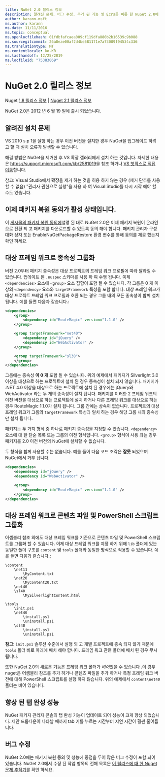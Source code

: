 ```yaml
---
title: NuGet 2.0 릴리스 정보
description: 알려진 문제, 버그 수정, 추가 된 기능 및 Ecrs를 비롯 한 NuGet 2.0에 대 한 릴리스 정보입니다.
author: karann-msft
ms.author: karann
ms.date: 11/11/2016
ms.topic: conceptual
ms.openlocfilehash: 01fdbfafcaea009cf119dfa880b2b16539c9b088
ms.sourcegitcommit: 26a8eae00af2d4be581171e7a73009f94534c336
ms.translationtype: MT
ms.contentlocale: ko-KR
ms.lasthandoff: 12/25/2019
ms.locfileid: "75383069"
---
```

# <a name="nuget-20-release-notes"></a>NuGet 2.0 릴리스 정보

Nuget [1.8 릴리스 정보](../release-notes/nuget-1.8.md) | [Nuget 2.1 릴리스 정보](../release-notes/nuget-2.1.md)

NuGet 2.0은 2012 년 6 월 19 일에 출시 되었습니다.

## <a name="known-installation-issue"></a>알려진 설치 문제
VS 2010 s p 1을 실행 하는 경우 이전 버전을 설치한 경우 NuGet을 업그레이드 하려고 할 때 설치 오류가 발생할 수 있습니다.

해결 방법은 NuGet을 제거한 후 VS 확장 갤러리에서 설치 하는 것입니다.  자세한 내용은 <https://support.microsoft.com/kb/2581019>을 참조 하거나 [VS 핫픽스로 직접 이동](http://bit.ly/vsixcertfix)합니다.

참고: Visual Studio에서 확장을 제거 하는 것을 허용 하지 않는 경우 (제거 단추를 사용할 수 없음) "관리자 권한으로 실행"을 사용 하 여 Visual Studio를 다시 시작 해야 할 수도 있습니다.

## <a name="package-restore-consent-is-now-active"></a>이제 패키지 복원 동의가 활성 상태입니다.

이 [게시물의 패키지 복원 동의에](http://blog.nuget.org/20120518/package-restore-and-consent.html)설명 된 대로 NuGet 2.0은 이제 패키지 복원이 온라인으로 전환 되 고 패키지를 다운로드할 수 있도록 동의 해야 합니다. 패키지 관리자 구성 대화 상자 또는 EnableNuGetPackageRestore 환경 변수를 통해 동의를 제공 했는지 확인 하세요.

## <a name="group-dependencies-by-target-frameworks"></a>대상 프레임 워크로 종속성 그룹화

버전 2.0부터 패키지 종속성은 대상 프로젝트의 프레임 워크 프로필에 따라 달라질 수 있습니다. 업데이트 된 `.nuspec` 스키마를 사용 하 여 수행 됩니다. 이제 `<dependencies>` 요소에 `<group>` 요소 집합이 포함 될 수 있습니다. 각 그룹은 0 개 이상의 `<dependency>` 요소와 `targetFramework` 특성을 포함 합니다. 대상 프레임 워크가 대상 프로젝트 프레임 워크 프로필과 호환 되는 경우 그룹 내의 모든 종속성이 함께 설치 됩니다. 예를 들면 다음과 같습니다.:

```xml
<dependencies>
    <group>
        <dependency id="RouteMagic" version="1.1.0" />
    </group>

    <group targetFramework="net40">
        <dependency id="jQuery" />
        <dependency id="WebActivator" />
    </group>

    <group targetFramework="sl30">
    </group>
</dependencies>
```

그룹에는 종속성 **이 0 개** 포함 될 수 있습니다. 위의 예제에서 패키지가 Silverlight 3.0 이상을 대상으로 하는 프로젝트에 설치 된 경우 종속성이 설치 되지 않습니다. 패키지가 .NET 4.0 이상을 대상으로 하는 프로젝트에 설치 된 경우에는 jQuery와 WebActivator 라는 두 개의 종속성이 설치 됩니다.  패키지를 이러한 2 프레임 워크의 이전 버전을 대상으로 하는 프로젝트에 설치 하거나 다른 프레임 워크를 대상으로 하는 경우 RouteMagic 1.1.0가 설치 됩니다. 그룹 간에는 상속이 없습니다. 프로젝트의 대상 프레임 워크가 그룹의 `targetFramework` 특성과 일치 하는 경우 해당 그룹 내의 종속성만 설치 됩니다.

패키지는 두 가지 형식 중 하나로 패키지 종속성을 지정할 수 있습니다. `<dependency>` 요소에 대 한 단순 목록 또는 그룹의 이전 형식입니다. `<group>` 형식이 사용 되는 경우 패키지를 2.0 이전 버전의 NuGet에 설치할 수 없습니다.

두 형식을 함께 사용할 수는 없습니다. 예를 들어 다음 코드 조각은 **잘못** 되었으며 NuGet에서 거부 됩니다.

```xml
<dependencies>
    <dependency id="jQuery" />
    <dependency id="WebActivator" />

    <group>
        <dependency id="RouteMagic" version="1.1.0" />
    </group>
</dependencies>
```

## <a name="grouping-content-files-and-powershell-scripts-by-target-framework"></a>대상 프레임 워크로 콘텐츠 파일 및 PowerShell 스크립트 그룹화

어셈블리 참조 외에도 대상 프레임 워크를 기준으로 콘텐츠 파일 및 PowerShell 스크립트를 그룹화 할 수 있습니다. 이제 대상 프레임 워크를 지정 하기 위해 `lib` 폴더에 있는 동일한 폴더 구조를 `content` 및 `tools` 폴더와 동일한 방식으로 적용할 수 있습니다. 예를 들면 다음과 같습니다.:

    \content
        \net11
            \MyContent.txt
        \net20
            \MyContent20.txt
        \net40
        \sl40
            \MySilverlightContent.html

    \tools
        \init.ps1
        \net40
            \install.ps1
            \uninstall.ps1
        \sl40
            \install.ps1
            \uninstall.ps1

**참고**: `init.ps1` 솔루션 수준에서 실행 되 고 개별 프로젝트에 종속 되지 않기 때문에 `tools` 폴더 바로 아래에 배치 해야 합니다. 프레임 워크 관련 폴더에 배치 된 경우 무시 됩니다.

또한 NuGet 2.0의 새로운 기능은 프레임 워크 폴더가 *비어*있을 수 있습니다 .이 경우 nuget은 어셈블리 참조를 추가 하거나 콘텐츠 파일을 추가 하거나 특정 프레임 워크 버전에 대해 PowerShell 스크립트를 실행 하지 않습니다. 위의 예제에서 `content\net40` 폴더는 비어 있습니다.

## <a name="improved-tab-completion-performance"></a>향상 된 탭 완성 성능
NuGet 패키지 관리자 콘솔의 탭 완성 기능이 업데이트 되어 성능이 크게 향상 되었습니다. 제안 드롭다운이 나타날 때까지 tab 키를 누르는 시간부터 지연 시간이 훨씬 줄어듭니다.

## <a name="bug-fixes"></a>버그 수정
NuGet 2.0에는 패키지 복원 동의 및 성능에 중점을 두어 많은 버그 수정이 포함 되어 있습니다.
NuGet 2.0에서 수정 된 작업 항목의 전체 목록은 [이 릴리스에 대 한 Nuget 문제 추적기](http://nuget.codeplex.com/workitem/list/advanced?keyword=&status=Closed&type=All&priority=All&release=NuGet%202.0&assignedTo=All&component=All&sortField=Votes&sortDirection=Descending&page=0)를 확인 하세요.
